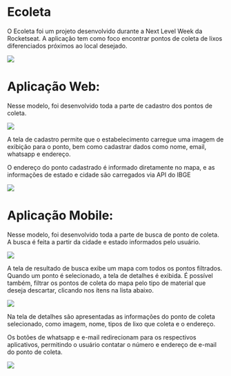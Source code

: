 # Ecoleta

<p>O Ecoleta foi um projeto desenvolvido durante a Next Level Week da Rocketseat. A aplicação tem como foco encontrar pontos de coleta de lixos diferenciados próximos ao local desejado.</p>

<img src="D:\Documents\RocketSeat\Ecoleta.png">

# Aplicação Web:

<p>Nesse modelo, foi desenvolvido toda a parte de cadastro dos pontos de coleta.</p>

<img src="D:\Documents\RocketSeat\Home.png">

<p>A tela de cadastro permite que o estabelecimento carregue uma imagem de exibição para o ponto, bem como cadastrar dados como nome, email, whatsapp e endereço.</p>
<p>O endereço do ponto cadastrado é informado diretamente no mapa, e as informações de estado e cidade são carregados via API do IBGE</p>

<img src="D:\Documents\RocketSeat\Cadastro.png">

# Aplicação Mobile:

<p>Nesse modelo, foi desenvolvido toda a parte de busca de ponto de coleta. A busca é feita a partir da cidade e estado informados pelo usuário.</p>

<img src="D:\Documents\RocketSeat\Início.png">

<p>A tela de resultado de busca exibe um mapa com todos os pontos filtrados. Quando um ponto é selecionado, a tela de detalhes é exibida. É possível também, filtrar os pontos de coleta do mapa pelo tipo de material que deseja descartar, clicando nos ítens na lista abaixo.</p>

<img src="D:\Documents\RocketSeat\Home-Mobile.png">

<p>Na tela de detalhes são apresentadas as informações do ponto de coleta selecionado, como imagem, nome, tipos de lixo que coleta e o endereço.</p>
<p>Os botões de whatsapp e e-mail redirecionam para os respectivos aplicativos, permitindo o usuário contatar o número e endereço de e-mail do ponto de coleta.</p>

<img src="D:\Documents\RocketSeat\Detalhes.png">